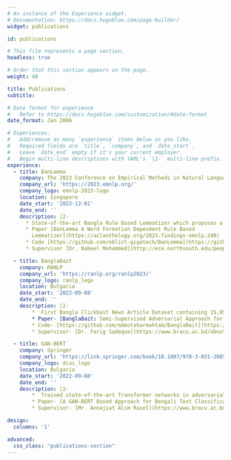 ```yaml
---
# An instance of the Experience widget.
# Documentation: https://docs.hugoblox.com/page-builder/
widget: publications

id: publications

# This file represents a page section.
headless: true

# Order that this section appears on the page.
weight: 40

title: Publications
subtitle:

# Date format for experience
#   Refer to https://docs.hugoblox.com/customization/#date-format
date_format: Jan 2006

# Experiences.
#   Add/remove as many `experience` items below as you like.
#   Required fields are `title`, `company`, and `date_start`.
#   Leave `date_end` empty if it's your current employer.
#   Begin multi-line descriptions with YAML's `|2-` multi-line prefix.
experience:
  - title: BanLemma
    company: The 2023 Conference on Empirical Methods in Natural Language Processing (EMNLP); H-Index:176
    company_url: 'https://2023.emnlp.org/'
    company_logo: emnlp-2023-logo
    location: Singapore
    date_start: '2023-12-01'
    date_end: ''
    description: |2-
      * State-of-the-art Bangla Rule Based Lemmatizer which proposes a   novel iterative suffix stripping approach based on the part-of-speech tag of a word.Shows superior performance than all previously published Bangla lemmatization methods on existing datasets. 
      * Paper [BanLemma A Word Formation Dependent Rule Based
        Lemmatizer](https://aclanthology.org/2023.findings-emnlp.240)
      * Code [https://github.com/eblict-gigatech/BanLemma](https://github.com/eblict-gigatech/BanLemma)
      * Supervisor [Dr. Nabeel Mohammed](http://ece.northsouth.edu/people/dr-nabeel-mohammed/), [Dr. Ruhul Amin](https://www.fordham.edu/academics/research/faculty-research/research-consortium-on-disability/affiliates/ruhul-amin/)

  - title: BanglaBait
    company: RANLP
    company_url: 'https://ranlp.org/ranlp2023/'
    company_logo: ranlp_logo
    location: Bulgaria
    date_start: '2022-09-08'
    date_end: ''
    description: |2-
        *  First Bangla Clickbait News Article Dataset containing 15,056 data instances. Investigated various semi-supervised learning methods and compared them with supervised learning methods to prove the former's superiority.
        * Paper- [BanglaBait: Semi-Supervised Adversarial Approach for Clickbait Detection on Bangla Clickbait Dataset](https://aclanthology.org/2023.ranlp-1.81/)
        * Code- [https://github.com/mdmotaharmahtab/BanglaBait](https://github.com/mdmotaharmahtab/BanglaBait)
        * Supervisor- [Dr. Farig Sadeque](https://www.bracu.ac.bd/about/people/farig-yousuf-sadeque)

  - title: GAN-BERT
    company: Springer
    company_url: 'https://link.springer.com/book/10.1007/978-3-031-20859-1#:~:text=DCAI%202022%20is%20a%20forum,artificial%20intelligence%20and%20computing%20areas'
    company_logo: dcai_logo
    location: Bulgaria
    date_start: '2022-09-08'
    date_end: ''
    description: |2-
        *  Trained state-of-the-art Transformer networks in adversarial fashion using Generative Adversarial Network (GAN) to achieve superior performance when labelled dataset size is too small.First Bangla Paper to investigate the application of GAN-BERT on Bangla text classification tasks.
        * Paper- [A GAN-BERT Based Approach for Bengali Text Classification with a Few Labeled Examples](https://link.springer.com/chapter/10.1007/978-3-031-20859-1_3)
        * Supervisor- [Mr. Annajiat Alim Rasel](https://www.bracu.ac.bd/about/people/mr-annajiat-alim-rasel)

design:
  columns: '1'

advanced:
  css_class: "publications-section"
---
```

